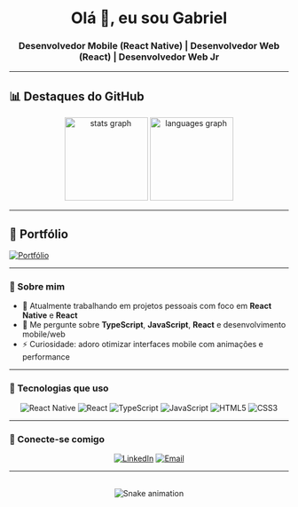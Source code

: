 <h1 align="center">Olá 👋, eu sou Gabriel</h1>
<h3 align="center">Desenvolvedor Mobile (React Native) | Desenvolvedor Web (React) | Desenvolvedor Web Jr</h3>

---

## 📊 Destaques do GitHub

<div align="center">
  <img src="https://github-readme-stats.vercel.app/api?username=gabrielmelodev&show_icons=true&theme=radical" height="150" alt="stats graph" />
  <img src="https://github-readme-stats.vercel.app/api/top-langs?username=gabrielmelodev&layout=compact&theme=radical" height="150" alt="languages graph" />
</div>

---

## 📄 Portfólio

[![Portfólio](https://img.shields.io/badge/Portf%C3%B3lio-000000?style=for-the-badge&logo=web&logoColor=white)](https://gabriel-mello-dev.github.io/Portfolio/)

---

### 🚀 Sobre mim

- 🔭 Atualmente trabalhando em projetos pessoais com foco em **React Native** e **React**  
- 💬 Me pergunte sobre **TypeScript**, **JavaScript**, **React** e desenvolvimento mobile/web  
- ⚡ Curiosidade: adoro otimizar interfaces mobile com animações e performance  

---

### 🧰 Tecnologias que uso

<div align="center">
  
![React Native](https://img.shields.io/badge/React_Native-20232A?style=for-the-badge&logo=react&logoColor=61DAFB)
![React](https://img.shields.io/badge/React-20232A?style=for-the-badge&logo=react&logoColor=61DAFB)
![TypeScript](https://img.shields.io/badge/TypeScript-3178C6?style=for-the-badge&logo=typescript&logoColor=white)
![JavaScript](https://img.shields.io/badge/JavaScript-F7DF1E?style=for-the-badge&logo=javascript&logoColor=black)
![HTML5](https://img.shields.io/badge/HTML5-E34F26?style=for-the-badge&logo=html5&logoColor=white)
![CSS3](https://img.shields.io/badge/CSS3-1572B6?style=for-the-badge&logo=css3&logoColor=white)

</div>

---

### 🔗 Conecte-se comigo

<div align="center">

[![LinkedIn](https://img.shields.io/badge/LinkedIn-0A66C2?style=for-the-badge&logo=linkedin&logoColor=white)](https://www.linkedin.com/in/gabriel-de-oliveira-mello-3a1174308/)
[![Email](https://img.shields.io/badge/Gmail-D14836?style=for-the-badge&logo=gmail&logoColor=white)](mailto:gabrielmello8986@gmail.com)

</div>

---

<br clear="both">

<div align="center">
<img src="https://raw.githubusercontent.com/Gabriel.o.Mello7/Gabriel.o.Mello7/output/snake.svg" alt="Snake animation" />
</div>
